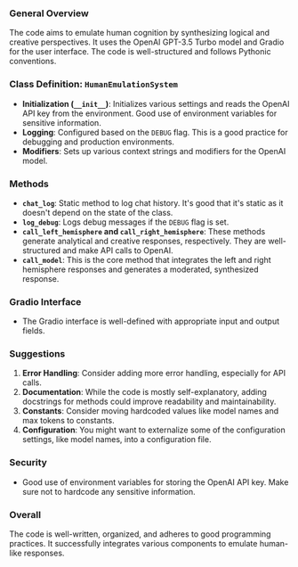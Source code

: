 ### General Overview
The code aims to emulate human cognition by synthesizing logical and creative perspectives. It uses the OpenAI GPT-3.5 Turbo model and Gradio for the user interface. The code is well-structured and follows Pythonic conventions.

### Class Definition: `HumanEmulationSystem`
- **Initialization (`__init__`)**: Initializes various settings and reads the OpenAI API key from the environment. Good use of environment variables for sensitive information.
- **Logging**: Configured based on the `DEBUG` flag. This is a good practice for debugging and production environments.
- **Modifiers**: Sets up various context strings and modifiers for the OpenAI model.

### Methods
- **`chat_log`**: Static method to log chat history. It's good that it's static as it doesn't depend on the state of the class.
- **`log_debug`**: Logs debug messages if the `DEBUG` flag is set.
- **`call_left_hemisphere` and `call_right_hemisphere`**: These methods generate analytical and creative responses, respectively. They are well-structured and make API calls to OpenAI.
- **`call_model`**: This is the core method that integrates the left and right hemisphere responses and generates a moderated, synthesized response.

### Gradio Interface
- The Gradio interface is well-defined with appropriate input and output fields.

### Suggestions
1. **Error Handling**: Consider adding more error handling, especially for API calls.
2. **Documentation**: While the code is mostly self-explanatory, adding docstrings for methods could improve readability and maintainability.
3. **Constants**: Consider moving hardcoded values like model names and max tokens to constants.
4. **Configuration**: You might want to externalize some of the configuration settings, like model names, into a configuration file.

### Security
- Good use of environment variables for storing the OpenAI API key. Make sure not to hardcode any sensitive information.

### Overall
The code is well-written, organized, and adheres to good programming practices. It successfully integrates various components to emulate human-like responses.
